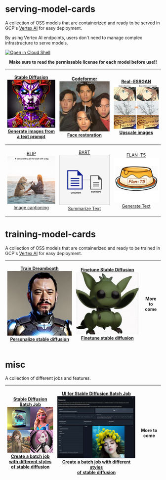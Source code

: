 # serving-model-cards

A collection of OSS models that are containerized and ready to be served in GCP's [Vertex AI](https://cloud.google.com/vertex-ai) for easy deployment. 

By using Vertex AI endpoints, users don't need to manage complex infrastructure to serve models.
<br/>

[![Open in Cloud Shell](https://gstatic.com/cloudssh/images/open-btn.svg)](https://shell.cloud.google.com/cloudshell/editor?cloudshell_git_repo=https://github.com/entrpn/serving-model-cards&cloudshell_tutorial=tutorial.md)

<center><b>Make sure to read the permissable license for each model before use!!</b></center>

| <a href="./stable-diffusion"><p><center>Stable Diffusion<img src="./images/sd.png"></img><br>Generate images from a text prompt</br></center></p></a>| <a href="./codeformer"><p><center>Codeformer<img src="./images/cf.jpeg"></img><br>Face restoration</br></center></p></a>  |<a href="./real-esrgan"><p><center>Real-ESRGAN<img src="./images/real_esrgan.jpeg"></img><br>Upscale images</br></center></p></a>
| ---- | ---- | ---- |
<a href="./blip"><p><center>BLIP<img src="./images/blip.jpeg"></img><br>Image captioning</br></center></p></a> | <a href="./bart"><p><center>BART<img src="./images/summarization.png"></img><br>Summarize Text</br></center></p></a> | <a href="./serving-flant5"><p><center>FLAN-T5<img src="./images/serving_flant5.png"></img><br>Generate Text</br></center></p></a>

# training-model-cards

A collection of OSS models that are containerized and ready to be trained in GCP's [Vertex AI](https://cloud.google.com/vertex-ai) for easy deployment.

| <a href="./training-dreambooth"><p><center>Train Dreambooth<img src="./images/dreambooth.png"></img><br>Personalize stable diffusion</br></center></p></a> | <a href="./finetuning-stable-diffusion"><p><center>Finetune Stable Diffusion<img src="./images/finetune_sd.png"></img><br>Finetune stable diffusion</br></center></p></a> | More to come
|-|-|-|

# misc

A collection of different jobs and features.

| <a href="./stable-diffusion-batch-job"><p><center>Stable Diffusion Batch Job</br><img src="./images/sd_batch_job.png"></img><br>Create a batch job with different styles </br>of stable diffusion</br></center></p></a> | <a href="./ui"><p><center>UI for Stable Diffusion Batch Job</br><img src="./images/ui.png" width='512px'></img><br>Create a batch job with different styles </br>of stable diffusion</br></center></p></a> | More to come
|-|-|-|